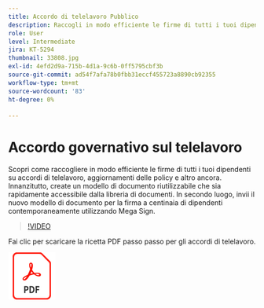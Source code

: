 ```yaml
---
title: Accordo di telelavoro Pubblico
description: Raccogli in modo efficiente le firme di tutti i tuoi dipendenti su accordi di telelavoro, aggiornamenti delle policy e altro ancora
role: User
level: Intermediate
jira: KT-5294
thumbnail: 33808.jpg
exl-id: 4efd2d9a-715b-4d1a-9c6b-0ff5795cbf3b
source-git-commit: ad54f7afa78b0fbb31eccf455723a8890cb92355
workflow-type: tm+mt
source-wordcount: '83'
ht-degree: 0%

---
```


# Accordo governativo sul telelavoro

Scopri come raccogliere in modo efficiente le firme di tutti i tuoi dipendenti su accordi di telelavoro, aggiornamenti delle policy e altro ancora. Innanzitutto, create un modello di documento riutilizzabile che sia rapidamente accessibile dalla libreria di documenti. In secondo luogo, invii il nuovo modello di documento per la firma a centinaia di dipendenti contemporaneamente utilizzando Mega Sign.

>[!VIDEO](https://video.tv.adobe.com/v/33808?quality=12&learn=on&hidetitle=true)

Fai clic per scaricare la ricetta PDF passo passo per gli accordi di telelavoro.

[![Scarica la PDF Recipe](../assets/acrobat_PDF_96.png)](../assets/UseCaseRecipe-EN-UsingMegaSign.pdf)

